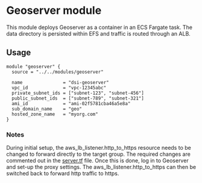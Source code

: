 # Geoserver module

This module deploys Geoserver as a container in an ECS Fargate task. The data directory is persisted within EFS and traffic is routed through an ALB.

## Usage

```hcl
module "geoserver" {
  source = "../../modules/geoserver"

  name               = "dsi-geoserver"
  vpc_id             = "vpc-12345abc"
  private_subnet_ids = ["subnet-123", "subnet-456"]
  public_subnet_ids  = ["subnet-789", "subnet-321"]
  ami_id             = "ami-02f5781cba46a5e8a"
  sub_domain_name    = "geo"
  hosted_zone_name   = "myorg.com"
}

```

### Notes

During initial setup, the aws_lb_listener.http_to_https resource needs to be changed to forward directly to the target group. The required changes are commented out in the [server.tf](./server.tf) file. Once this is done, log in to Geoserver and set-up the proxy settings. The aws_lb_listener.http_to_https can then be switched back to forward http traffic to https.